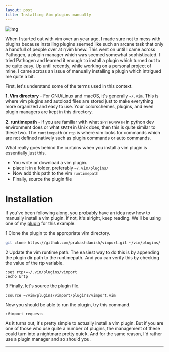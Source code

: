 ```yaml
---
layout: post
title: Installing Vim plugins manually
---
```


![img](https://res.cloudinary.com/practicaldev/image/fetch/s--NIE-92PW--/c_limit%2Cf_auto%2Cfl_progressive%2Cq_auto%2Cw_880/https://i.imgflip.com/1teh21.jpg)

When I started out with vim over an year ago, I made sure not to mess with plugins
because installing plugins seemed like such an arcane task that only a handfull of
people over at r/vim knew. This went on until I came across Pathogen, a plugin manager 
which was seemed somewhat sophisticated. I tried Pathogen and learned it enough 
to install a plugin which turned out to be quite easy.
Up until recently, while working on a personal project of mine, I came across an issue
of manually installing a plugin which intrigued me quite a bit.

First, let's understand some of the terms used in this context.

**1. Vim directory** - For GNU/Linux and macOS, it's generally `~/.vim`.
This is where vim plugins and autoload files are stored just to make everything
more organized and easy to use. Your colorschemes, plugins, and even plugin
managers are kept in this directory.

**2. runtimepath** - If you are familiar with what `$PYTHONPATH` in python dev environment does or
what `$PATH` in Unix does, then this is quite similar to these two. The `runtimepath`
or `rtp` is where vim looks for commands which are not defined natively such as plugin
commands or auto commands.


What really goes behind the curtains when you install a vim plugin is essentially just this.

- You write or download a vim plugin.
- place it in a folder, preferably `~/.vim/plugins/`
- Now add this path to the vim `runtimepath`
- Finally, source the plugin file


# Installation
If you've been following along, you probably have an idea now how to manually install 
a vim plugin. If not, it's alright, keep reading.
We'll be using one of my [plugin](https://github.com/prakashdanish/vimport) for this example.

1 Clone the plugin to the appropriate vim directory.

```bash
git clone https://github.com/prakashdanish/vimport.git ~/vim/plugins/
```

2 Update the vim runtime path. The easiest way to do this is by appending the 
plugin dir path to the runtimepath. And you can verify this by checking the value of the rtp variable. 

```vim
:set rtp+=~/.vim/plugins/vimport
:echo &rtp
```

3 Finally, let's source the plugin file.

```vim
:source ~/vim/plugins/vimport/plugins/vimport.vim
```

Now you should be able to run the plugin, try this command.

```vim
:Vimport requests
```

As it turns out, it's pretty simple to actually install a vim plugin. But if you are one of those who use quite a number of plugins, the management of these could turn into a nightmare pretty quick. And for the same reason, I'd rather use a plugin manager and so should you.

---
